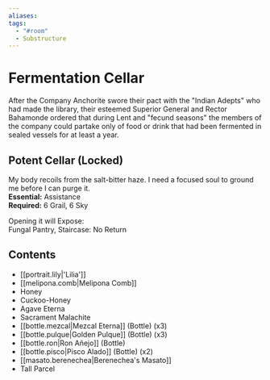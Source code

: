 ```yaml
---
aliases: 
tags:
  - "#room"
  - Substructure
---
```

# Fermentation Cellar  
After the Company Anchorite swore their pact with the "Indian Adepts" who had made the library, their esteemed Superior General and Rector Bahamonde ordered that during Lent and "fecund seasons" the members of the company could partake only of food or drink that had been fermented in sealed vessels for at least a year.  
## Potent Cellar (Locked)  
My body recoils from the salt-bitter haze. I need a focused soul to ground me before I can purge it.  
**Essential:** Assistance  
**Required:** 6 Grail, 6 Sky  
  
Opening it will Expose:  
Fungal Pantry, Staircase: No Return  
## Contents  
- [[portrait.lily|'Lilia']] 
- [[melipona.comb|Melipona Comb]] 
- Honey    
- Cuckoo-Honey  
- Agave Eterna  
- Sacrament Malachite  
- [[bottle.mezcal|Mezcal Eterna]] (Bottle)  (x3)
- [[bottle.pulque|Golden Pulque]] (Bottle)  (x3)
- [[bottle.ron|Ron Añejo]] (Bottle)  
- [[bottle.pisco|Pisco Alado]] (Bottle)  (x2)
- [[masato.berenechea|Berenechea's Masato]]
- Tall Parcel